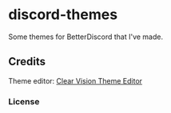 # discord-themes

Some themes for BetterDiscord that I've made.

## Credits

Theme editor: [Clear Vision Theme Editor](https://bdeditor.dev/theme/clearvision)

### License


